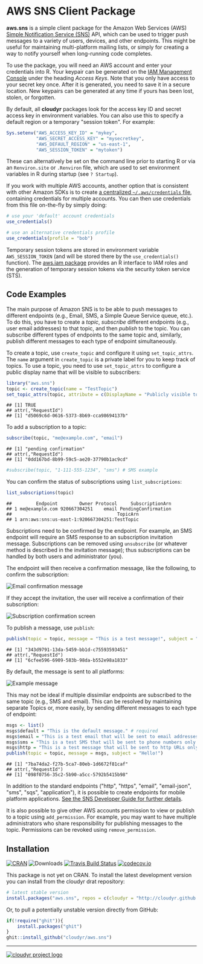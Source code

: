 # AWS SNS Client Package

**aws.sns** is a simple client package for the Amazon Web Services (AWS) [Simple Notification Service (SNS)](https://aws.amazon.com/sns/) API, which can be used to trigger push messages to a variety of users, devices, and other endpoints. This might be useful for maintaining multi-platform mailing lists, or simply for creating a way to notify yourself when long-running code completes.

To use the package, you will need an AWS account and enter your credentials into R. Your keypair can be generated on the [IAM Management Console](https://aws.amazon.com/) under the heading *Access Keys*. Note that you only have access to your secret key once. After it is generated, you need to save it in a secure location. New keypairs can be generated at any time if yours has been lost, stolen, or forgotten. 

By default, all **cloudyr** packages look for the access key ID and secret access key in environment variables. You can also use this to specify a default region or a temporary "session token". For example:

```R
Sys.setenv("AWS_ACCESS_KEY_ID" = "mykey",
           "AWS_SECRET_ACCESS_KEY" = "mysecretkey",
           "AWS_DEFAULT_REGION" = "us-east-1",
           "AWS_SESSION_TOKEN" = "mytoken")
```

These can alternatively be set on the command line prior to starting R or via an `Renviron.site` or `.Renviron` file, which are used to set environment variables in R during startup (see `? Startup`).

If you work with multiple AWS accounts, another option that is consistent with other Amazon SDKs is to create [a centralized `~/.aws/credentials` file](https://blogs.aws.amazon.com/security/post/Tx3D6U6WSFGOK2H/A-New-and-Standardized-Way-to-Manage-Credentials-in-the-AWS-SDKs), containing credentials for multiple accounts. You can then use credentials from this file on-the-fly by simply doing:

```R
# use your 'default' account credentials
use_credentials()

# use an alternative credentials profile
use_credentials(profile = "bob")
```

Temporary session tokens are stored in environment variable `AWS_SESSION_TOKEN` (and will be stored there by the `use_credentials()` function). The [aws.iam package](https://github.com/cloudyr/aws.iam/) provides an R interface to IAM roles and the generation of temporary session tokens via the security token service (STS).


## Code Examples

The main purpose of Amazon SNS is to be able to push messages to different endpoints (e.g., Email, SMS, a Simple Queue Service queue, etc.). To do this, you have to create a *topic*, *subscribe* different endpoints (e.g., user email addresses) to that topic, and then *publish* to the topic. You can subscribe different types of endpoints to the same topic and, similarly, publish different messages to each type of endpoint simultaneously.

To create a topic, use `create_topic` and configure it using `set_topic_attrs`. The `name` argument in `create_topic` is a private label for you to keep track of topics. To use a topic, you need to use `set_topic_attrs` to configure a public display name that will be visible to subscribers:


```r
library("aws.sns")
topic <- create_topic(name = "TestTopic")
set_topic_attrs(topic, attribute = c(DisplayName = "Publicly visible topic name"))
```

```
## [1] TRUE
## attr(,"RequestId")
## [1] "d5069c6d-0616-5373-8b69-cca98694137b"
```

To add a subscription to a topic:


```r
subscribe(topic, "me@example.com", "email")
```

```
## [1] "pending confirmation"
## attr(,"RequestId")
## [1] "0dd167bd-8b99-59c5-ae20-37790b1ac9cd"
```

```r
#subscribe(topic, "1-111-555-1234", "sms") # SMS example
```

You can confirm the status of subscriptions using `list_subscriptions`:


```r
list_subscriptions(topic)
```

```
##         Endpoint        Owner Protocol     SubscriptionArn
## 1 me@example.com 920667304251    email PendingConfirmation
##                                       TopicArn
## 1 arn:aws:sns:us-east-1:920667304251:TestTopic
```

Subscriptions need to be confirmed by the endpoint. For example, an SMS endpoint will require an SMS response to an subscription invitation message. Subscriptions can be removed using `unsubscribe` (or whatever method is described in the invitation message); thus subscriptions can be handled by both users and administrator (you).

The endpoint will then receive a confirmation message, like the following, to confirm the subscription:

![Email confirmation message](http://i.imgur.com/8EK6jBu.png)

If they accept the invitation, the user will receive a confirmation of their subscription:

![Subscription confirmation screen](http://i.imgur.com/cK1KU3C.png)


To publish a message, use `publish`:


```r
publish(topic = topic, message = "This is a test message!", subject = "Hello!")
```

```
## [1] "343d9791-13da-5459-bb1d-c75593593451"
## attr(,"RequestId")
## [1] "6cfee596-6909-583b-98da-b552e98a1833"
```

By default, the message is sent to all platforms:

![Example message](http://i.imgur.com/nglMtZ9.png)


This may not be ideal if multiple dissimilar endpoints are subscribed to the same topic (e.g., SMS and email). This can be resolved by maintaining separate Topics or, more easily, by sending different messages to each type of endpoint:


```r
msgs <- list()
msgs$default = "This is the default message." # required
msgs$email = "This is a test email that will be sent to email addresses only."
msgs$sms = "This is a test SMS that will be sent to phone numbers only."
msgs$http = "This is a test message that will be sent to http URLs only."
publish(topic = topic, message = msgs, subject = "Hello!")
```

```
## [1] "7ba74da2-f27b-5ca7-80eb-1d6672f81caf"
## attr(,"RequestId")
## [1] "098f0756-35c2-5b90-a5cc-5792b5415b98"
```

In addition to the standard endpoints ("http", "https", "email", "email-json", "sms", "sqs", "application"), it is possible to create endpoints for mobile platform applications. [See the SNS Developer Guide for further details](http://docs.aws.amazon.com/sns/latest/dg/SNSMobilePush.html).

It is also possible to give other AWS accounts permission to view or publish to a topic using `add_permission`. For example, you may want to have multiple administrators who share responsibility for publishing messages to the topic. Permissions can be revoked using `remove_permission`.

## Installation

[![CRAN](https://www.r-pkg.org/badges/version/aws.sns)](https://cran.r-project.org/package=aws.sns)
![Downloads](https://cranlogs.r-pkg.org/badges/aws.sns)
[![Travis Build Status](https://travis-ci.org/cloudyr/aws.sns.png?branch=master)](https://travis-ci.org/cloudyr/aws.sns) 
[![codecov.io](https://codecov.io/github/cloudyr/aws.sns/coverage.svg?branch=master)](https://codecov.io/github/cloudyr/aws.sns?branch=master)

This package is not yet on CRAN. To install the latest development version you can install from the cloudyr drat repository:

```R
# latest stable version
install.packages("aws.sns", repos = c(cloudyr = "http://cloudyr.github.io/drat", getOption("repos")))
```

Or, to pull a potentially unstable version directly from GitHub:

```R
if(!require("ghit")){
    install.packages("ghit")
}
ghit::install_github("cloudyr/aws.sns")
```

---
[![cloudyr project logo](http://i.imgur.com/JHS98Y7.png)](https://github.com/cloudyr)
